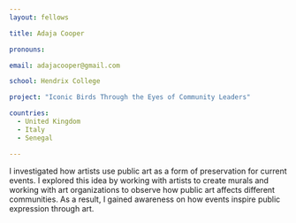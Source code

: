 ```yaml
---
layout: fellows

title: Adaja Cooper

pronouns: 

email: adajacooper@gmail.com

school: Hendrix College

project: "Iconic Birds Through the Eyes of Community Leaders"

countries:
  - United Kingdom
  - Italy
  - Senegal

---
```


I investigated how artists use public art as a form of preservation for current events. I explored this idea by working with artists to create murals and working with art organizations to observe how public art affects different communities. As a result, I gained awareness on how events inspire public expression through art.